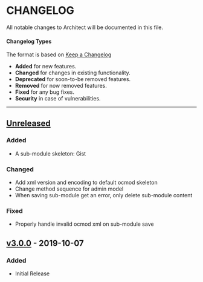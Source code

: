 # CHANGELOG

All notable changes to Architect will be documented in this file.

#### Changelog Types
The format is based on [Keep a Changelog](http://keepachangelog.com/en/1.0.0/)

- **Added** for new features.
- **Changed** for changes in existing functionality.
- **Deprecated** for soon-to-be removed features.
- **Removed** for now removed features.
- **Fixed** for any bug fixes.
- **Security** in case of vulnerabilities.

---

## [Unreleased]
### Added
- A sub-module skeleton: Gist

### Changed
- Add xml version and encoding to default ocmod skeleton
- Change method sequence for admin model
- When saving sub-module get an error, only delete sub-module content

### Fixed
- Properly handle invalid ocmod xml on sub-module save

## [v3.0.0] - 2019-10-07
### Added
- Initial Release

[Unreleased]: https://github.com/iSenseLabs/architect/compare/v3.0.0...master
[v3.0.0]: https://github.com/iSenseLabs/architect/releases/tag/v3.0.0
